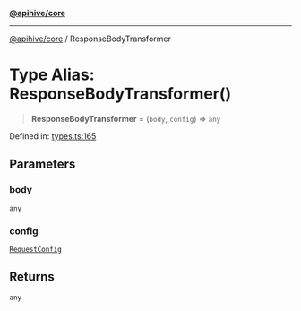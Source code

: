 [**@apihive/core**](../README.md)

***

[@apihive/core](../globals.md) / ResponseBodyTransformer

# Type Alias: ResponseBodyTransformer()

> **ResponseBodyTransformer** = (`body`, `config`) => `any`

Defined in: [types.ts:165](https://github.com/cleverplatypus/apihive-core/blob/41e3c1cea55590dc03062ff0c7aaa365f3b52362/src/types.ts#L165)

## Parameters

### body

`any`

### config

[`RequestConfig`](RequestConfig.md)

## Returns

`any`
